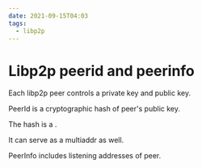 ```yaml
---
date: 2021-09-15T04:03
tags: 
  - libp2p
---
```


# Libp2p peerid and peerinfo

Each libp2p peer controls a private key and public key.

PeerId is a cryptographic hash of peer's public key.

The hash is a <f8ac9a4a> .

It can serve as a multiaddr as well.

PeerInfo includes listening addresses of peer.
